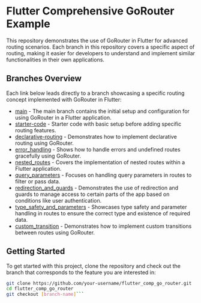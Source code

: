# Flutter Comprehensive GoRouter Example

This repository demonstrates the use of GoRouter in Flutter for advanced routing scenarios. Each branch in this repository covers a specific aspect of routing, making it easier for developers to understand and implement similar functionalities in their own applications.

## Branches Overview

Each link below leads directly to a branch showcasing a specific routing concept implemented with GoRouter in Flutter:

- [main](https://github.com/khkred/flutter_comp_go_router/tree/main) - The main branch contains the initial setup and configuration for using GoRouter in a Flutter application.
- [starter-code](https://github.com/khkred/flutter_comp_go_router/tree/starter-code) - Starter code with basic setup before adding specific routing features.
- [declarative-routing](https://github.com/khkred/flutter_comp_go_router/tree/declarative-routing) - Demonstrates how to implement declarative routing using GoRouter.
- [error_handling](https://github.com/khkred/flutter_comp_go_router/tree/error_handling) - Shows how to handle errors and undefined routes gracefully using GoRouter.
- [nested_routes](https://github.com/khkred/flutter_comp_go_router/tree/nested_routes) - Covers the implementation of nested routes within a Flutter application.
- [query_parameters](https://github.com/khkred/flutter_comp_go_router/tree/query_parameters) - Focuses on handling query parameters in routes to filter or pass data.
- [redirection_and_guards](https://github.com/khkred/flutter_comp_go_router/tree/redirection_and_guards) - Demonstrates the use of redirection and guards to manage access to certain parts of the app based on conditions like user authentication.
- [type_safety_and_parameters](https://github.com/khkred/flutter_comp_go_router/tree/type_safety_and_parameters) - Showcases type safety and parameter handling in routes to ensure the correct type and existence of required data.
- [custom_transition](https://github.com/khkred/flutter_comp_go_router/tree/custom_transition) - Demonstrates how to implement custom transitions between routes using GoRouter.

## Getting Started

To get started with this project, clone the repository and check out the branch that corresponds to the feature you are interested in:

```bash
git clone https://github.com/your-username/flutter_comp_go_router.git
cd flutter_comp_go_router
git checkout [branch-name]```


